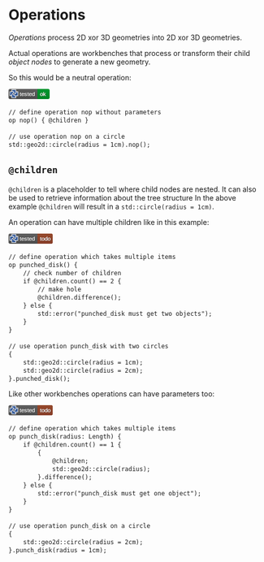 # Operations

*Operations* process 2D xor 3D geometries into 2D xor 3D geometries.

Actual operations are workbenches that process or transform their child *object
nodes* to generate a new geometry.

So this would be a neutral operation:

[![test](.test/op_example.png)](.test/op_example.log)

```µcad,op_example
// define operation nop without parameters
op nop() { @children }

// use operation nop on a circle
std::geo2d::circle(radius = 1cm).nop();
```

## `@children`

`@children` is a placeholder to tell where child nodes are nested.
It can also be used to retrieve information about the tree structure
In the above example `@children` will result in a `std::circle(radius = 1cm)`.

An operation can have multiple children like in this example:

[![test](.test/children.png)](.test/children.log)

```µcad,children#todo
// define operation which takes multiple items
op punched_disk() { 
    // check number of children
    if @children.count() == 2 {
        // make hole
        @children.difference(); 
    } else {
        std::error("punched_disk must get two objects");
    }
}

// use operation punch_disk with two circles
{
    std::geo2d::circle(radius = 1cm);
    std::geo2d::circle(radius = 2cm);
}.punched_disk();
```

Like other workbenches operations can have parameters too:

[![test](.test/parameters.png)](.test/parameters.log)

```µcad,parameters#todo
// define operation which takes multiple items
op punch_disk(radius: Length) {
    if @children.count() == 1 {
        { 
            @children;
            std::geo2d::circle(radius);
        }.difference();
    } else {
        std::error("punch_disk must get one object");
    }
}

// use operation punch_disk on a circle
{
    std::geo2d::circle(radius = 2cm);
}.punch_disk(radius = 1cm);
```
